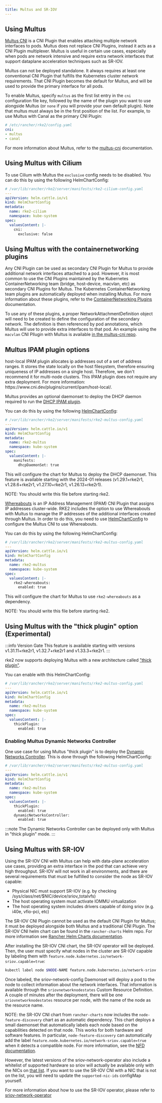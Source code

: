 ```yaml
---
title: Multus and SR-IOV
---
```



## Using Multus

[Multus CNI](https://github.com/k8snetworkplumbingwg/multus-cni) is a CNI Plugin that enables attaching multiple network interfaces to pods. Multus does not replace CNI Plugins, instead it acts as a CNI Plugin multiplexer. Multus is useful in certain use cases, especially when pods are network intensive and require extra network interfaces that support dataplane acceleration techniques such as SR-IOV.

Multus can not be deployed standalone. It always requires at least one conventional CNI Plugin that fulfills the Kubernetes cluster network requirements. That CNI Plugin becomes the default for Multus, and will be used to provide the primary interface for all pods.

To enable Multus, specify `multus` as the first list entry in the `cni` configuration file key, followed by the name of the plugin you want to use alongside Multus (or `none` if you will provide your own default plugin). Note that multus must always be in the first position of the list. For example, to use Multus with Canal as the primary CNI Plugin:

```yaml
# /etc/rancher/rke2/config.yaml
cni:
- multus
- canal
```

For more information about Multus, refer to the [multus-cni](https://github.com/k8snetworkplumbingwg/multus-cni/tree/master/docs) documentation.

## Using Multus with Cilium

To use Cilium with Multus the `exclusive` config needs to be disabled.
You can do this by using the following HelmChartConfig:

```yaml
# /var/lib/rancher/rke2/server/manifests/rke2-cilium-config.yaml
---
apiVersion: helm.cattle.io/v1
kind: HelmChartConfig
metadata:
  name: rke2-cilium
  namespace: kube-system
spec:
  valuesContent: |-
    cni:
      exclusive: false
```

## Using Multus with the containernetworking plugins

Any CNI Plugin can be used as secondary CNI Plugin for Multus to provide additional network interfaces attached to a pod. However, it is most common to use the CNI Plugins maintained by the Kubernetes ContainerNetworking team (bridge, host-device, macvlan, etc) as secondary CNI Plugins for Multus. The Kubernetes ContainerNetworking team plugins are automatically deployed when installing Multus. For more information about these plugins, refer to the [ContainerNetworking Plugins](https://www.cni.dev/plugins/current) documentation.

To use any of these plugins, a proper NetworkAttachmentDefinition object will need to be created to define the configuration of the secondary network. The definition is then referenced by pod annotations, which Multus will use to provide extra interfaces to that pod. An example using the `macvlan` CNI Pllugin with Multus is available [in the multus-cni repo](https://github.com/k8snetworkplumbingwg/multus-cni/blob/master/docs/quickstart.md#storing-a-configuration-as-a-custom-resource).

## Multus IPAM plugin options

<Tabs groupId="MultusIPAMplugins">
<TabItem value="host-local" default>
host-local IPAM plugin allocates ip addresses out of a set of address ranges. It stores the state locally on the host filesystem, therefore ensuring uniqueness of IP addresses on a single host. Therefore, we don't recommend it for multi-node clusters. This IPAM plugin does not require any extra deployment. For more information: https://www.cni.dev/plugins/current/ipam/host-local/.
</TabItem>
<TabItem value="Multus DHCP daemon">

Multus provides an optional daemonset to deploy the DHCP daemon required to run the [DHCP IPAM plugin](https://www.cni.dev/plugins/current/ipam/dhcp/).

You can do this by using the following [HelmChartConfig](../helm.md#customizing-packaged-components-with-helmchartconfig):
```yaml
# /var/lib/rancher/rke2/server/manifests/rke2-multus-config.yaml
---
apiVersion: helm.cattle.io/v1
kind: HelmChartConfig
metadata:
  name: rke2-multus
  namespace: kube-system
spec:
  valuesContent: |-
    manifests:
      dhcpDaemonSet: true
```

This will configure the chart for Multus to deploy the DHCP daemonset.
This feature is available starting with the 2024-01 releases (v1.29.1+rke2r1, v1.28.6+rke2r1, v1.27.10+rke2r1, v1.26.13+rke2r1).

NOTE: You should write this file before starting rke2.
</TabItem>
<TabItem value="Whereabouts">

[Whereabouts](https://github.com/k8snetworkplumbingwg/whereabouts) is an IP Address Management (IPAM) CNI Plugin that assigns IP addresses cluster-wide.
RKE2 includes the option to use Whereabouts with Multus to manage the IP addresses of the additional interfaces created through Multus.
In order to do this, you need to use [HelmChartConfig](../helm.md#customizing-packaged-components-with-helmchartconfig) to configure the Multus CNI to use Whereabouts.

You can do this by using the following HelmChartConfig:

```yaml
# /var/lib/rancher/rke2/server/manifests/rke2-multus-config.yaml
---
apiVersion: helm.cattle.io/v1
kind: HelmChartConfig
metadata:
  name: rke2-multus
  namespace: kube-system
spec:
  valuesContent: |-
    rke2-whereabouts:
      enabled: true
```

This will configure the chart for Multus to use `rke2-whereabouts` as a dependency.

NOTE: You should write this file before starting rke2.
</TabItem>
</Tabs>

## Using Multus with the "thick plugin" option (Experimental)
:::info Version Gate
This feature is available starting with versions v1.31.11+rke2r1, v1.32.7+rke2r1 and v1.33.3+rke2r1.
:::

rke2 now supports deploying Multus with a new architecture called ["thick plugin"](https://github.com/k8snetworkplumbingwg/multus-cni/blob/master/docs/thick-plugin.md).

You can enable with this HelmChartConfig:
```yaml
# /var/lib/rancher/rke2/server/manifests/rke2-multus-config.yaml
---
apiVersion: helm.cattle.io/v1
kind: HelmChartConfig
metadata:
  name: rke2-multus
  namespace: kube-system
spec:
  valuesContent: |-
    thickPlugin:
      enabled: true
```

### Enabling Multus Dynamic Networks Controller
One use case for using Multus "thick plugin" is to deploy the [Dynamic Networks Controller](https://github.com/k8snetworkplumbingwg/multus-dynamic-networks-controller). This is done through the following HelmChartConfig:

```yaml
# /var/lib/rancher/rke2/server/manifests/rke2-multus-config.yaml
---
apiVersion: helm.cattle.io/v1
kind: HelmChartConfig
metadata:
  name: rke2-multus
  namespace: kube-system
spec:
  valuesContent: |-
    thickPlugin:
      enabled: true
    dynamicNetworksController:
      enabled: true
```
:::note
The Dynamic Networks Controller can be deployed only with Multus in "thick plugin" mode. 
:::

## Using Multus with SR-IOV

Using the SR-IOV CNI with Multus can help with data-plane acceleration use cases, providing an extra interface in the pod that can achieve very high throughput. SR-IOV will not work in all environments, and there are several requirements
that must be fulfilled to consider the node as SR-IOV capable:

* Physical NIC must support SR-IOV (e.g. by checking /sys/class/net/$NIC/device/sriov_totalvfs)
* The host operating system must activate IOMMU virtualization
* The host operating system includes drivers capable of doing sriov (e.g. i40e, vfio-pci, etc)

The SR-IOV CNI Plugin cannot be used as the default CNI Plugin for Multus; it must be deployed alongside both Multus and a traditional CNI Plugin. The SR-IOV CNI helm chart can be found in the `rancher-charts` Helm repo. For more information see [Rancher Helm Charts documentation](https://ranchermanager.docs.rancher.com/pages-for-subheaders/helm-charts-in-rancher).

After installing the SR-IOV CNI chart, the SR-IOV operator will be deployed. Then, the user must specify what nodes in the cluster are SR-IOV capable by labeling them with `feature.node.kubernetes.io/network-sriov.capable=true`:

```bash
kubectl label node $NODE-NAME feature.node.kubernetes.io/network-sriov.capable=true
```

Once labeled, the sriov-network-config Daemonset will deploy a pod to the node to collect information about the network interfaces. That information is available through the `sriovnetworknodestates` Custom Resource Definition. A couple of
minutes after the deployment, there will be one `sriovnetworknodestates` resource per node, with the name of the node as the resource name.

NOTE: the SR-IOV CNI chart from `rancher-charts` now includes the `node-feature-discovery` chart as an automatic dependency. This chart deploys a small daemonset that automatically labels each node based on the capabilities detected on that node. This works for both hardware and software features. In particular, `node-feature-discovery` can automatically add the label `feature.node.kubernetes.io/network-sriov.capable=true` when it detects a compatible node.
For more information, see the [NFD documentation](https://kubernetes-sigs.github.io/node-feature-discovery/v0.11/get-started/introduction.html).

However, the latest versions of the sriov-network-operator also include a whitelist of supported hardware so sriov will actually be available only with the NICs on [that list](https://github.com/k8snetworkplumbingwg/sriov-network-operator/blob/master/doc/supported-hardware.md). If you want to use the SR-IOV CNI with a NIC that is not on the list, you will need to update the `supported-nic-ids` configMap yourself.

For more information about how to use the SR-IOV operator, please refer to [sriov-network-operator](https://github.com/k8snetworkplumbingwg/sriov-network-operator/blob/master/doc/quickstart.md#configuration)
